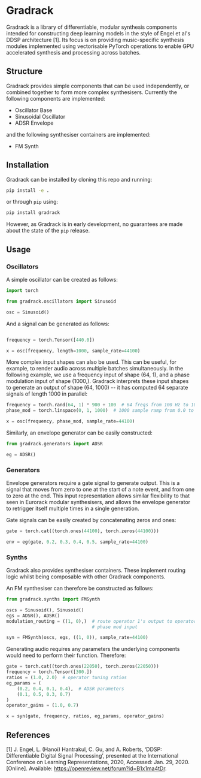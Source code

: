 # Gradrack

Gradrack is a library of differentiable, modular synthesis components intended
for constructing deep learning models in the style of Engel et al's DDSP
architecture [1]. Its focus is on providing music-specific synthesis modules
implemented using vectorisable PyTorch operations to enable GPU accelerated
synthesis and processing across batches.

## Structure

Gradrack provides simple components that can be used independently, or combined
together to form more complex synthesisers. Currently the following components
are implemented:

* Oscillator Base
* Sinusoidal Oscillator
* ADSR Envelope

and the following synthesiser containers are implemented:

* FM Synth

## Installation

Gradrack can be installed by cloning this repo and running:

```bash
pip install -e .
```

or through `pip` using:

```bash
pip install gradrack
```

However, as Gradrack is in early development, no guarantees are made about the
state of the `pip` release.

## Usage

### Oscillators 

A simple oscillator can be created as follows:

```python
import torch

from gradrack.oscillators import Sinusoid

osc = Sinusoid()
```

And a signal can be generated as follows:

```python

frequency = torch.Tensor([440.0])

x = osc(frequency, length=1000, sample_rate=44100)
```

More complex input shapes can also be used. This can be useful, for example, to
render audio across multiple batches simultaneously. In the following example,
we use a frequency input of shape (64, 1), and a phase modulation input of shape
(1000,). Gradrack interprets these input shapes to generate an output of shape
(64, 1000) -- it has computed 64 separate signals of length 1000 in parallel:

```python
frequency = torch.rand(64, 1) * 900 + 100  # 64 freqs from 100 Hz to 1000 Hz
phase_mod = torch.linspace(0, 1, 1000)  # 1000 sample ramp from 0.0 to 1.0

x = osc(frequency, phase_mod, sample_rate=44100)
```

Similarly, an envelope generator can be easily constructed:

```python
from gradrack.generators import ADSR

eg = ADSR()
```


### Generators

Envelope generators require a gate signal to generate output. This is a signal
that moves from zero to one at the start of a note event, and from one to zero
at the end. This input representation allows similar flexibility to that seen
in Eurorack modular synthesisers, and allows the envelope generator to retrigger
itself multiple times in a single generation.

Gate signals can be easily created by concatenating zeros and ones:

```python
gate = torch.cat((torch.ones(44100), torch.zeros(44100)))

env = eg(gate, 0.2, 0.3, 0.4, 0.5, sample_rate=44100)
```

### Synths

Gradrack also provides synthesiser containers. These implement routing logic
whilst being composable with other Gradrack components.

An FM synthesiser can therefore be constructed as follows:

```python
from gradrack.synths import FMSynth

oscs = Sinusoid(), Sinusoid()
egs = ADSR(), ADSR()
modulation_routing = ((1, 0),)  # route operator 1's output to operator 0's
                                # phase mod input

syn = FMSynth(oscs, egs, ((1, 0)), sample_rate=44100)
```

Generating audio requires any parameters the underlying components would need
to perform their function. Therefore:

```python
gate = torch.cat((torch.ones(22050), torch.zeros(22050)))
frequency = torch.Tensor([300.])
ratios = (1.0, 2.0)  # operator tuning ratios
eg_params = (
    (0.2, 0.4, 0.1, 0.4),  # ADSR parameters
    (0.1, 0.5, 0.3, 0.7)
)
operator_gains = (1.0, 0.7)

x = syn(gate, frequency, ratios, eg_params, operator_gains)
```

## References

[1] J. Engel, L. (Hanoi) Hantrakul, C. Gu, and A. Roberts, ‘DDSP: Differentiable
Digital Signal Processing’, presented at the International Conference on
Learning Representations, 2020, Accessed: Jan. 29, 2020. [Online]. Available:
https://openreview.net/forum?id=B1x1ma4tDr.


